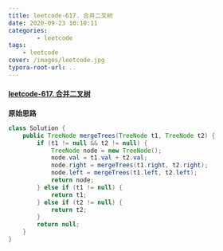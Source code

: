 ```yaml
---
title: leetcode-617. 合并二叉树
date: 2020-09-23 10:10:11
categories: 
		- leetcode
tags: 
	- leetcode
cover: /images/leetcode.jpg
typora-root-url: ..
---
```


#### [leetcode-617. 合并二叉树](https://leetcode-cn.com/problems/merge-two-binary-trees/)

**原始思路**

```java
class Solution {
    public TreeNode mergeTrees(TreeNode t1, TreeNode t2) {
        if (t1 != null && t2 != null) {
            TreeNode node = new TreeNode();
            node.val = t1.val + t2.val;
            node.right = mergeTrees(t1.right, t2.right);
            node.left = mergeTrees(t1.left, t2.left);
            return node;
        } else if (t1 != null) {
            return t1;
        } else if (t2 != null) {
            return t2;
        }
        return null;
    }
}
```

